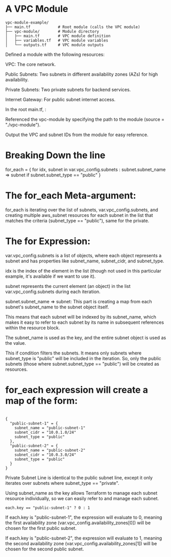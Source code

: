 # A VPC Module

```
vpc-module-example/
├── main.tf            # Root module (calls the VPC module)
├── vpc-module/        # Module directory
│   ├── main.tf        # VPC module definition
│   ├── variables.tf   # VPC module variables
│   └── outputs.tf     # VPC module outputs

```


Defined a module with the following resources:

VPC: 
The core network.

Public Subnets: 
Two subnets in different availability zones (AZs) for high availability.

Private Subnets: 
Two private subnets for backend services.

Internet Gateway: 
For public subnet internet access.

In the root main.tf, :

Referenced the vpc-module by specifying the path to the module (source = "./vpc-module").


Output the VPC and subnet IDs from the module for easy reference.


# Breaking Down the line

for_each = { for idx, subnet in var.vpc_config.subnets : subnet.subnet_name => subnet if subnet.subnet_type == "public" }

# The for_each Meta-argument:

for_each is iterating over the list of subnets, var.vpc_config.subnets, and creating multiple aws_subnet resources for each subnet in the list that matches the criteria (subnet_type == "public"), same for the private.

# The for Expression:

var.vpc_config.subnets is a list of objects, where each object represents a subnet and has properties like subnet_name, subnet_cidr, and subnet_type.

idx is the index of the element in the list (though not used in this particular example, it's available if we want to use it).

subnet represents the current element (an object) in the list var.vpc_config.subnets during each iteration.

subnet.subnet_name => subnet: This part is creating a map from each subnet's subnet_name to the subnet object itself.

This means that each subnet will be indexed by its subnet_name, which makes it easy to refer to each subnet by its name in subsequent references within the resource block.

The subnet_name is used as the key, and the entire subnet object is used as the value.

This if condition filters the subnets. It means only subnets where subnet_type is "public" will be included in the iteration. So, only the public subnets (those where subnet.subnet_type == "public") will be created as resources.

# for_each expression will create a map of the form:

```

{
  "public-subnet-1" = {
    subnet_name = "public-subnet-1"
    subnet_cidr = "10.0.1.0/24"
    subnet_type = "public"
  },
  "public-subnet-2" = {
    subnet_name = "public-subnet-2"
    subnet_cidr = "10.0.3.0/24"
    subnet_type = "public"
  }
}

```


Private Subnet Line is identical to the public subnet line, except it only iterates over subnets where subnet_type == "private".

Using subnet_name as the key allows Terraform to manage each subnet resource individually, so we can easily refer to and manage each subnet.

```
each.key == "public-subnet-1" ? 0 : 1

```


If each.key is "public-subnet-1", the expression will evaluate to 0, meaning the first availability zone (var.vpc_config.availability_zones[0]) will be chosen for the first public subnet.

If each.key is "public-subnet-2", the expression will evaluate to 1, meaning the second availability zone (var.vpc_config.availability_zones[1]) will be chosen for the second public subnet.